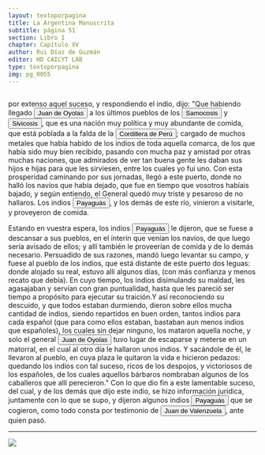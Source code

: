 ```yaml
---
layout: textoporpagina
title: La Argentina Manuscrita
subtitle: página 51
section: Libro I
chapter: Capítulo XV
author: Rui Díaz de Guzmán
editor: HD CAICYT LAB
type: textoporpagina
img: pg_0055
---
```

<div class="row">
    <div class="column">
<p>por extenso aquel suceso, y respondiendo el indio, dijo: &quot;Que habiendo llegado <button class="balloon" data-balloon-pos="up" data-balloon-length="large" data-balloon="Refiere a Juan de Ayolas (Briviesca de la Bureba, Castilla, 1493 o ¿1510?–Candelaria del Chaco Boreal, gobernación del Río de la Plata y del Paraguay, 1538), explorador español, fundador de la primera Buenos Aires, acompañando al adelantado Pedro de Mendoza, y que fuera nombrado como teniente de gobernador general de Asunción en 1537, para convertirse luego en gobernador del Río de la Plata y del Paraguay pero nunca ejercería como tal por estar en plena exploración.">Juan de Oyolas</button> a los últimos pueblos de los <button class="balloon" data-balloon-pos="up" data-balloon-length="large" data-balloon="Refiere a samócocis, parcialidad chiriguano-guaraní de la Cordillera andina.">Samocosis</button> y <button class="balloon" data-balloon-pos="up" data-balloon-length="large" data-balloon="Refiere a sibicocís, parcialidad chiriguano-guaraní de la Cordillera andina.">Sivicosis</button>, que es una nación muy política y muy abundante de comida, que está poblada a la falda de la <button class="balloon" data-balloon-pos="up" data-balloon-length="large" data-balloon="Refiere a la cordillera de los Andes">Cordillera de Perú</button>; cargado de muchos metales que había habido de los indios de toda aquella comarca, de los que había sido muy bien recibido, pasando con mucha paz y amistad por otras muchas naciones, que admirados de ver tan buena gente les daban sus hijos e hijas para que les sirviesen, entre los cuales yo fui uno. Con esta prosperidad caminando por sus jornadas, llegó a este puerto, donde no halló los navíos que había dejado, que fue en tiempo que vosotros habíais bajado, y según entiendo, el General quedó muy triste y pesaroso de no hallaros. Los indios <button class="balloon" data-balloon-pos="up" data-balloon-length="large" data-balloon="Etnia payaguaes, parte del grupo lingüístico mataco-guaycurú, poblaban el Chaco Boreal, Paraguay, de la familia guaycurú. El nombre payaguá no es el que ellos mismos se daban sino el que con cierto matiz peyorativo le dieron sus rivales y enemigos: los guaraníes. Urlico Schmidel los denominaba de diferentes formas: llamándolos aigeiss, aigas, aeiges, aygass, aygas y aygaysen.">Payaguás</button>, y los demás de este río, vinieron a visitarle, y proveyeron de comida.</p> <p>Estando en vuestra espera, los indios <button class="balloon" data-balloon-pos="up" data-balloon-length="large" data-balloon="Etnia payaguaes, parte del grupo lingüístico mataco-guaycurú, poblaban el Chaco Boreal, Paraguay, de la familia guaycurú. El nombre payaguá no es el que ellos mismos se daban sino el que con cierto matiz peyorativo le dieron sus rivales y enemigos: los guaraníes. Urlico Schmidel los denominaba de diferentes formas: llamándolos aigeiss, aigas, aeiges, aygass, aygas y aygaysen.">Payaguás</button> le dijeron, que se fuese a descansar a sus pueblos, en el ínterin que venían los navíos, de que luego sería avisado de ellos; y allí también le proveerían de comida y de lo demás necesario. Persuadido de sus razones, mandó luego levantar su campo, y fuese al pueblo de los indios, que está distante de este puerto dos leguas: donde alojado su real, estuvo allí algunos días, (con más confianza y menos recato que debía). En cuyo tiempo, los indios disimulando su maldad, les agasajaban y servían con gran puntualidad, hasta que les pareció ser tiempo a propósito para ejecutar su traición.Y así reconociendo su descuido, y que todos estaban durmiendo, dieron sobre ellos mucha cantidad de indios, siendo repartidos en buen orden, tantos indios para cada español (que para como ellos estaban, bastaban aun menos indios que españoles), los cuales sin dejar ninguno, los mataron aquella noche, y solo el general <button class="balloon" data-balloon-pos="up" data-balloon-length="large" data-balloon="Refiere a Juan de Ayolas (Briviesca de la Bureba, Castilla, 1493 o ¿1510?–Candelaria del Chaco Boreal, gobernación del Río de la Plata y del Paraguay, 1538), explorador español, fundador de la primera Buenos Aires, acompañando al adelantado Pedro de Mendoza, y que fuera nombrado como teniente de gobernador general de Asunción en 1537, para convertirse luego en gobernador del Río de la Plata y del Paraguay pero nunca ejercería como tal por estar en plena exploración.">Juan de Oyolas</button> tuvo lugar de escaparse y meterse en un matorral, en el cual al otro día le hallaron unos indios. Y sacándole de él, le llevaron al pueblo, en cuya plaza le quitaron la vida e hicieron pedazos: quedando los indios con tal suceso, ricos de los despojos, y victoriosos de los españoles, de los cuales aquellos bárbaros nombraban algunos de los caballeros que allí perecieron.&quot; Con lo que dio fin a este lamentable suceso, del cual, y de los demás que dijo este indio, se hizo información jurídica, juntamente con lo que se supo, y dijeron algunos indios <button class="balloon" data-balloon-pos="up" data-balloon-length="large" data-balloon="Etnia payaguaes, parte del grupo lingüístico mataco-guaycurú, poblaban el Chaco Boreal, Paraguay, de la familia guaycurú. El nombre payaguá no es el que ellos mismos se daban sino el que con cierto matiz peyorativo le dieron sus rivales y enemigos: los guaraníes. Urlico Schmidel los denominaba de diferentes formas: llamándolos aigeiss, aigas, aeiges, aygass, aygas y aygaysen.">Payaguás</button> que se cogieron, como todo consta por testimonio de <button class="balloon" data-balloon-pos="up" data-balloon-length="large" data-balloon="Referiría a un escribano.">Juan de Valenzuela</button>, ante quien pasó.</p><hr></div>

<div class="column">
<a href="{{site.baseurl}}/assets/img/argentina_manuscrita/{{page.img}}.jpg"><img src="{{site.baseurl}}/assets/img/argentina_manuscrita/{{page.img}}.jpg"></a>
</div>
</div>